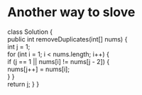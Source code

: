 # Another way to slove​

class Solution {
<br>
    public int removeDuplicates(int[] nums) {
    <br>
        int j = 1;
        </br>
        for (int i = 1; i < nums.length; i++) {
         </br>
            if (j == 1 || nums[i] != nums[j - 2]) {
             </br>
                nums[j++] = nums[i];
                 </br>
            }
        }
         </br>
        return j;
    }
}
